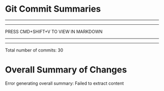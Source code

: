 # Git Commit Summaries

-----------------------------------------------------------------------
-----------------------------------------------------------------------
 
PRESS CMD+SHIFT+V TO VIEW IN MARKDOWN
 
_______________________________________________________________________
-----------------------------------------------------------------------
Total number of commits: 30

# Overall Summary of Changes

Error generating overall summary: Failed to extract content
